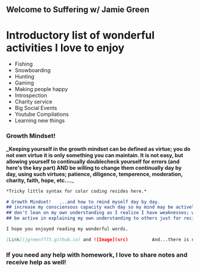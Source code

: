 ## Welcome to Suffering w/ Jamie Green
# Introductory list of wonderful activities I love to enjoy
- Fishing
- Snowboarding
- Hunting
- Gaming
- Making people happy
- Introspection
- Charity service
- Big Social Events
- Youtube Compilations
- Learning new things
### Growth Mindset!

**_Keeping yourself in the growth mindset can be defined as virtue; you do not own virtue it is only something you can maintain. It is not easy, but allowing yourself to continually doublecheck yourself for errors (and here's the key part) AND be willing to change them continually day by day, using such virtues; patience, diligence, temperence, moderation, charity, faith, hope, etc....**_

```markdown
*Tricky little syntax for color coding resides here.*

# Growth Mindset!   ...and how to rmind myself day by day.
## increase my consciensous capacity each day so my mind may be actively engaged
## don't lean on my own understanding as I realize I have weaknesses; work to fix them
## be active in explaining my own understanding to others just for reciprocation...because of how little I know; ask for help

I hope you enjoyed reading my wonderful words.

[Link](jgreen7773.github.io) and ![Image](src)         And...there is no image here but I want to keep the code in place.
```

### If you need any help with homework, I love to share notes and receive help as well!
